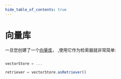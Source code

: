 ```yaml
---
hide_table_of_contents: true
---
```


# 向量库

一旦您创建了一个[向量库](../vector_stores/)， ,使用它作为检索器就非常简单:

```typescript

vectorStore = ...

retriever = vectorStore.asRetriever()

```

